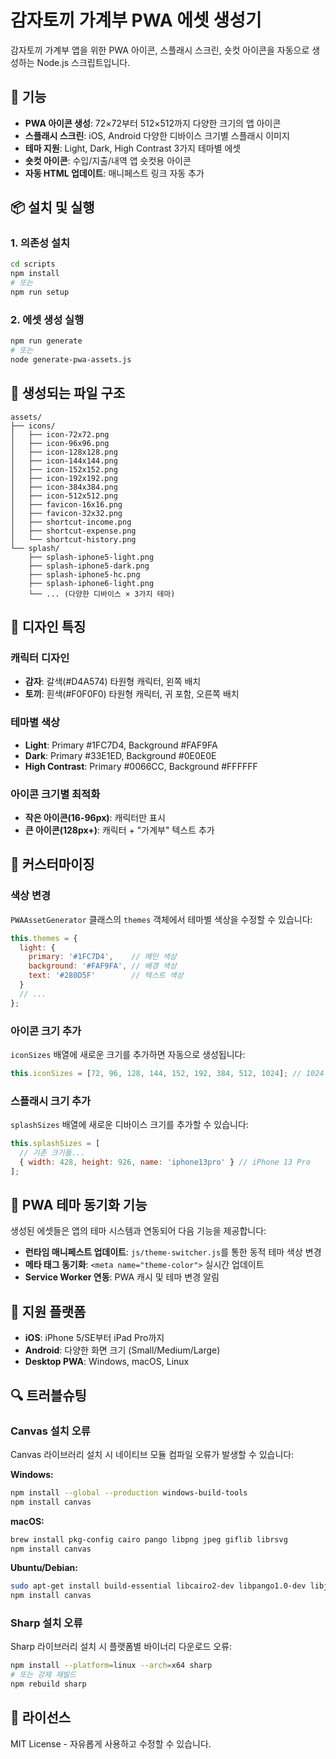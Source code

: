 # 감자토끼 가계부 PWA 에셋 생성기

감자토끼 가계부 앱을 위한 PWA 아이콘, 스플래시 스크린, 숏컷 아이콘을 자동으로 생성하는 Node.js 스크립트입니다.

## 🎯 기능

- **PWA 아이콘 생성**: 72×72부터 512×512까지 다양한 크기의 앱 아이콘
- **스플래시 스크린**: iOS, Android 다양한 디바이스 크기별 스플래시 이미지
- **테마 지원**: Light, Dark, High Contrast 3가지 테마별 에셋
- **숏컷 아이콘**: 수입/지출/내역 앱 숏컷용 아이콘
- **자동 HTML 업데이트**: 매니페스트 링크 자동 추가

## 📦 설치 및 실행

### 1. 의존성 설치
```bash
cd scripts
npm install
# 또는
npm run setup
```

### 2. 에셋 생성 실행
```bash
npm run generate
# 또는
node generate-pwa-assets.js
```

## 📁 생성되는 파일 구조

```
assets/
├── icons/
│   ├── icon-72x72.png
│   ├── icon-96x96.png
│   ├── icon-128x128.png
│   ├── icon-144x144.png
│   ├── icon-152x152.png
│   ├── icon-192x192.png
│   ├── icon-384x384.png
│   ├── icon-512x512.png
│   ├── favicon-16x16.png
│   ├── favicon-32x32.png
│   ├── shortcut-income.png
│   ├── shortcut-expense.png
│   └── shortcut-history.png
└── splash/
    ├── splash-iphone5-light.png
    ├── splash-iphone5-dark.png
    ├── splash-iphone5-hc.png
    ├── splash-iphone6-light.png
    └── ... (다양한 디바이스 × 3가지 테마)
```

## 🎨 디자인 특징

### 캐릭터 디자인
- **감자**: 갈색(#D4A574) 타원형 캐릭터, 왼쪽 배치
- **토끼**: 흰색(#F0F0F0) 타원형 캐릭터, 귀 포함, 오른쪽 배치

### 테마별 색상
- **Light**: Primary #1FC7D4, Background #FAF9FA
- **Dark**: Primary #33E1ED, Background #0E0E0E  
- **High Contrast**: Primary #0066CC, Background #FFFFFF

### 아이콘 크기별 최적화
- **작은 아이콘(16-96px)**: 캐릭터만 표시
- **큰 아이콘(128px+)**: 캐릭터 + "가계부" 텍스트 추가

## 🔧 커스터마이징

### 색상 변경
`PWAAssetGenerator` 클래스의 `themes` 객체에서 테마별 색상을 수정할 수 있습니다:

```javascript
this.themes = {
  light: {
    primary: '#1FC7D4',    // 메인 색상
    background: '#FAF9FA', // 배경 색상  
    text: '#280D5F'        // 텍스트 색상
  }
  // ...
};
```

### 아이콘 크기 추가
`iconSizes` 배열에 새로운 크기를 추가하면 자동으로 생성됩니다:

```javascript
this.iconSizes = [72, 96, 128, 144, 152, 192, 384, 512, 1024]; // 1024 추가
```

### 스플래시 크기 추가
`splashSizes` 배열에 새로운 디바이스 크기를 추가할 수 있습니다:

```javascript
this.splashSizes = [
  // 기존 크기들...
  { width: 428, height: 926, name: 'iphone13pro' } // iPhone 13 Pro
];
```

## 🚀 PWA 테마 동기화 기능

생성된 에셋들은 앱의 테마 시스템과 연동되어 다음 기능을 제공합니다:

- **런타임 매니페스트 업데이트**: `js/theme-switcher.js`를 통한 동적 테마 색상 변경
- **메타 태그 동기화**: `<meta name="theme-color">` 실시간 업데이트
- **Service Worker 연동**: PWA 캐시 및 테마 변경 알림

## 📱 지원 플랫폼

- **iOS**: iPhone 5/SE부터 iPad Pro까지
- **Android**: 다양한 화면 크기 (Small/Medium/Large)
- **Desktop PWA**: Windows, macOS, Linux

## 🔍 트러블슈팅

### Canvas 설치 오류
Canvas 라이브러리 설치 시 네이티브 모듈 컴파일 오류가 발생할 수 있습니다:

**Windows:**
```bash
npm install --global --production windows-build-tools
npm install canvas
```

**macOS:**
```bash
brew install pkg-config cairo pango libpng jpeg giflib librsvg
npm install canvas
```

**Ubuntu/Debian:**
```bash
sudo apt-get install build-essential libcairo2-dev libpango1.0-dev libjpeg-dev libgif-dev librsvg2-dev
npm install canvas
```

### Sharp 설치 오류
Sharp 라이브러리 설치 시 플랫폼별 바이너리 다운로드 오류:

```bash
npm install --platform=linux --arch=x64 sharp
# 또는 강제 재빌드
npm rebuild sharp
```

## 📄 라이선스

MIT License - 자유롭게 사용하고 수정할 수 있습니다.